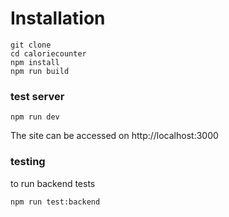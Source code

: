 # Installation

```
git clone
cd caloriecounter
npm install
npm run build
```

### test server

```
npm run dev
```

The site can be accessed on http://localhost:3000

### testing

to run backend tests
```
npm run test:backend
```
